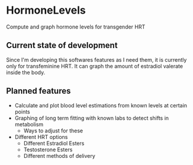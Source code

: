 # HormoneLevels
Compute and graph hormone levels for transgender HRT

## Current state of development

Since I'm developing this softwares features as I need them, it is currently only for
transfeminine HRT. It can graph the amount of estradiol valerate inside the body.

## Planned features

  - Calculate and plot blood level estimations from known levels at certain points
  - Graphing of long term fitting with known labs to detect shifts in metabolism
    - Ways to adjust for these
  - Different HRT options
    - Different Estradiol Esters
    - Testosterone Esters
    - Different methods of delivery
